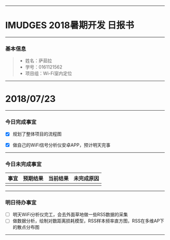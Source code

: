 -------
# IMUDGES 2018暑期开发 日报书
-------


### 基本信息
> * 姓名：萨茹拉
> * 学号：0161121562
> * 项目组：Wi-Fi室内定位

-------


# 2018/07/23

-------

### 今日完成事宜
- [x]  规划了整体项目的流程图
- [x]  做自己的WiFi信号分析仪安卓APP，预计明天完事


-----
### 今日未完成事宜


| 事宜     |预期结果| 当前结果  | 未完成原因   | 
| --------   | -----:  | -----:  | :----:  |
|         |       |          |            |


------
### 明日待办事宜
- [ ] 明天WiFi分析仪完工，会去外面草地做一些RSS数据的采集
- [ ] 做数据分析，绘制对数距离损耗模型，RSS样本频率直方图，RSS在多维AP下的散点分布图
-------
